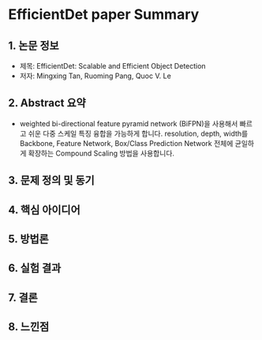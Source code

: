 # EfficientDet paper Summary
## 1. 논문 정보
- 제목: EfficientDet: Scalable and Efficient Object Detection
- 저자: Mingxing Tan, Ruoming Pang, Quoc V. Le

## 2. Abstract 요약
- weighted bi-directional feature pyramid network (BiFPN)을 사용해서 빠르고 쉬운 다중 스케일 특징 융합을 가능하게 합니다. resolution, depth, width를 Backbone, Feature Network, Box/Class Prediction Network 전체에 균일하게 확장하는 Compound Scaling 방법을 사용합니다.
## 3. 문제 정의 및 동기

## 4. 핵심 아이디어

## 5. 방법론

## 6. 실험 결과

## 7. 결론

## 8. 느낀점
